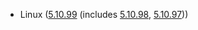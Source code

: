 - Linux ([5.10.99](https://git.kernel.org/pub/scm/linux/kernel/git/stable/linux.git/tag/?h=v5.10.99) (includes [5.10.98](https://lwn.net/Articles/883957), [5.10.97](https://lwn.net/Articles/883952)))
